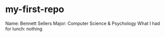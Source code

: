 # my-first-repo

Name: Bennett Sellers
Major: Computer Science & Psychology
What I had for lunch: nothing
